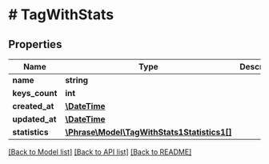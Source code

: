 # # TagWithStats

## Properties

Name | Type | Description | Notes
------------ | ------------- | ------------- | -------------
**name** | **string** |  | [optional] 
**keys_count** | **int** |  | [optional] 
**created_at** | [**\DateTime**](\DateTime.md) |  | [optional] 
**updated_at** | [**\DateTime**](\DateTime.md) |  | [optional] 
**statistics** | [**\Phrase\Model\TagWithStats1Statistics1[]**](TagWithStats1Statistics1.md) |  | [optional] 

[[Back to Model list]](../../README.md#documentation-for-models) [[Back to API list]](../../README.md#documentation-for-api-endpoints) [[Back to README]](../../README.md)


